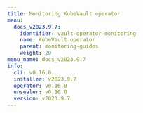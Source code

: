 ```yaml
---
title: Monitoring KubeVault operator
menu:
  docs_v2023.9.7:
    identifier: vault-operator-monitoring
    name: KubeVault operator
    parent: monitoring-guides
    weight: 20
menu_name: docs_v2023.9.7
info:
  cli: v0.16.0
  installer: v2023.9.7
  operator: v0.16.0
  unsealer: v0.16.0
  version: v2023.9.7
---
```


